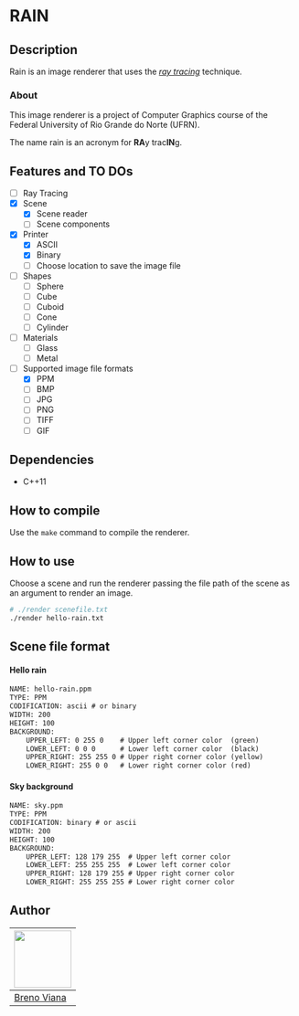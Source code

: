 # RAIN

## Description

Rain is an image renderer that uses the [_ray tracing_](https://en.wikipedia.org/wiki/Ray_tracing_(graphics)) technique.

### About

This image renderer is a project of Computer Graphics course of the Federal University of Rio Grande do Norte (UFRN).

The name rain is an acronym for **RA**y trac**IN**g.

## Features and TO DOs

- [ ] Ray Tracing
- [x] Scene
  - [x] Scene reader
  - [ ] Scene components
- [x] Printer
  - [x] ASCII
  - [x] Binary
  - [ ] Choose location to save the image file

- [ ] Shapes
  - [ ] Sphere
  - [ ] Cube
  - [ ] Cuboid
  - [ ] Cone
  - [ ] Cylinder

- [ ] Materials
  - [ ] Glass
  - [ ] Metal

- [ ] Supported image file formats
  - [x] PPM
  - [ ] BMP
  - [ ] JPG
  - [ ] PNG
  - [ ] TIFF
  - [ ] GIF

## Dependencies

- C++11

## How to compile

Use the ```make``` command to compile the renderer.

## How to use

Choose a scene and run the renderer passing the file path of the scene as an argument to render an image.

```bash
# ./render scenefile.txt
./render hello-rain.txt
```

## Scene file format

#### Hello rain

```txt
NAME: hello-rain.ppm
TYPE: PPM
CODIFICATION: ascii # or binary
WIDTH: 200
HEIGHT: 100
BACKGROUND:
    UPPER_LEFT: 0 255 0    # Upper left corner color  (green)
    LOWER_LEFT: 0 0 0      # Lower left corner color  (black)
    UPPER_RIGHT: 255 255 0 # Upper right corner color (yellow)
    LOWER_RIGHT: 255 0 0   # Lower right corner color (red)
```

#### Sky background

```txt
NAME: sky.ppm
TYPE: PPM
CODIFICATION: binary # or ascii
WIDTH: 200
HEIGHT: 100
BACKGROUND:
    UPPER_LEFT: 128 179 255  # Upper left corner color
    LOWER_LEFT: 255 255 255  # Lower left corner color
    UPPER_RIGHT: 128 179 255 # Upper right corner color
    LOWER_RIGHT: 255 255 255 # Lower right corner color
```

## Author

[<img src="https://avatars2.githubusercontent.com/u/17532418?v=3&s=400" width="100"/>](https://github.com/brenov) |
---|
[Breno Viana](https://github.com/brenov) |
